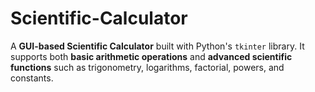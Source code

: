 # Scientific-Calculator
A **GUI-based Scientific Calculator** built with Python's `tkinter` library.   It supports both **basic arithmetic operations** and **advanced scientific functions** such as trigonometry, logarithms, factorial, powers, and constants.
